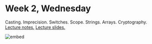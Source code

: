 # Week 2, Wednesday

Casting. Imprecision. Switches. Scope. Strings. Arrays. Cryptography. [Lecture notes.](http://cdn.cs50.net/2014/fall/lectures/2/w/notes2w/notes2w.html) [Lecture slides.](http://cdn.cs50.net/2014/fall/lectures/2/w/week2w.pdf)

![embed](https://www.youtube.com/embed/GjcHmboOyrs)